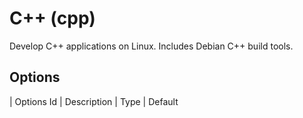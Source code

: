
# C++ (cpp)

Develop C++ applications on Linux. Includes Debian C++ build tools.

## Options

| Options Id | Description | Type | Default